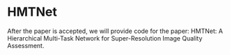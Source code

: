 # HMTNet
After the paper is accepted, we will provide code for the paper: HMTNet: A Hierarchical Multi-Task Network for Super-Resolution Image Quality Assessment.
